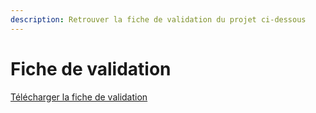 ```yaml
---
description: Retrouver la fiche de validation du projet ci-dessous
---
```


# Fiche de validation

[Télécharger la fiche de validation]("../.gitbook/assets/fiche\_de\_validation.xlsx")



